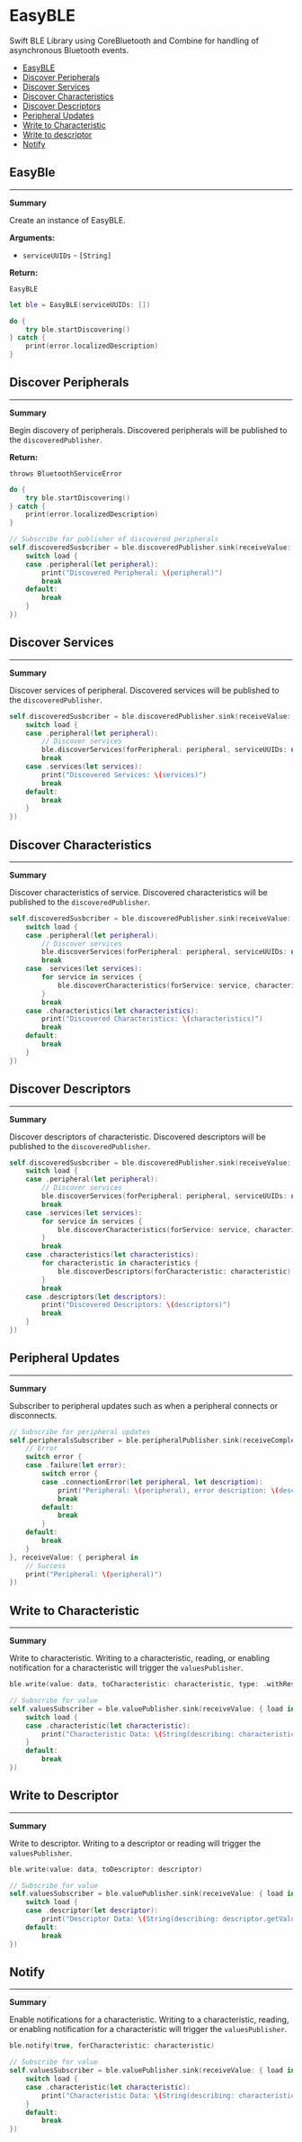 # EasyBLE

Swift BLE Library using CoreBluetooth and Combine for handling of asynchronous Bluetooth events.

- [EasyBLE](#easyble)
- [Discover Peripherals](#discover-peripherals)
- [Discover Services](#discover-services)
- [Discover Characteristics](#discover-characteristics)
- [Discover Descriptors](#discover-descriptors)
- [Peripheral Updates](#discover-descriptors)
- [Write to Characteristic](#write-to-characteristic)
- [Write to descriptor](#write-to-descriptor)
- [Notify](#notify)

## EasyBle

---

**Summary**

Create an instance of EasyBLE.

**Arguments:**

- `serviceUUIDs` - `[String]`

**Return:**

`EasyBLE`

```swift
let ble = EasyBLE(serviceUUIDs: [])

do {
    try ble.startDiscovering()
} catch {
    print(error.localizedDescription)
}
```

## Discover Peripherals

---

**Summary**

Begin discovery of peripherals. Discovered peripherals will be published to the `discoveredPublisher`.

**Return:**

`throws BluetoothServiceError`

```swift
do {
    try ble.startDiscovering()
} catch {
    print(error.localizedDescription)
}

// Subscribe for publisher of discovered peripherals
self.discoveredSusbcriber = ble.discoveredPublisher.sink(receiveValue: { load in
    switch load {
    case .peripheral(let peripheral):
        print("Discovered Peripheral: \(peripheral)")
        break
    default:
        break
    }
})
```

## Discover Services

---

**Summary**

Discover services of peripheral. Discovered services will be published to the `discoveredPublisher`.

```swift
self.discoveredSusbcriber = ble.discoveredPublisher.sink(receiveValue: { load in
    switch load {
    case .peripheral(let peripheral):
        // Discover services
        ble.discoverServices(forPeripheral: peripheral, serviceUUIDs: nil)
        break
    case .services(let services):
        print("Discovered Services: \(services)")
        break
    default:
        break
    }
})
```

## Discover Characteristics

---

**Summary**

Discover characteristics of service. Discovered characteristics will be published to the `discoveredPublisher`.

```swift
self.discoveredSusbcriber = ble.discoveredPublisher.sink(receiveValue: { load in
    switch load {
    case .peripheral(let peripheral):
        // Discover services
        ble.discoverServices(forPeripheral: peripheral, serviceUUIDs: nil)
        break
    case .services(let services):
        for service in services {
            ble.discoverCharacteristics(forService: service, characteristicUUIDs: nil)
        }
        break
    case .characteristics(let characteristics):
        print("Discovered Characteristics: \(characteristics)")
        break
    default:
        break
    }
})
```

## Discover Descriptors

---

**Summary**

Discover descriptors of characteristic. Discovered descriptors will be published to the `discoveredPublisher`.

```swift
self.discoveredSusbcriber = ble.discoveredPublisher.sink(receiveValue: { load in
    switch load {
    case .peripheral(let peripheral):
        // Discover services
        ble.discoverServices(forPeripheral: peripheral, serviceUUIDs: nil)
        break
    case .services(let services):
        for service in services {
            ble.discoverCharacteristics(forService: service, characteristicUUIDs: nil)
        }
        break
    case .characteristics(let characteristics):
        for characteristic in characteristics {
            ble.discoverDescriptors(forCharacteristic: characteristic)
        }
        break
    case .descriptors(let descriptors):
        print("Discovered Descriptors: \(descriptors)")
        break
    }
})
```

## Peripheral Updates

---

**Summary**

Subscriber to peripheral updates such as when a peripheral connects or disconnects.

```swift
// Subscribe for peripheral updates
self.peripheralsSubscriber = ble.peripheralPublisher.sink(receiveCompletion: { error in
    // Error
    switch error {
    case .failure(let error):
        switch error {
        case .connectionError(let peripheral, let description):
            print("Peripheral: \(peripheral), error description: \(description)")
            break
        default:
            break
        }
    default:
        break
    }
}, receiveValue: { peripheral in
    // Success
    print("Peripheral: \(peripheral)")
})
```

## Write to Characteristic

---

**Summary**

Write to characteristic. Writing to a characteristic, reading, or enabling notification for a characteristic will trigger the `valuesPublisher`.

```swift
ble.write(value: data, toCharacteristic: characteristic, type: .withResponse)

// Subscribe for value
self.valuesSubscriber = ble.valuePublisher.sink(receiveValue: { load in
    switch load {
    case .characteristic(let characteristic):
        print("Characteristic Data: \(String(describing: characteristic.value))")
    }
    default:
        break
})
```

## Write to Descriptor

---

**Summary**

Write to descriptor. Writing to a descriptor or reading will trigger the `valuesPublisher`.

```swift
ble.write(value: data, toDescriptor: descriptor)

// Subscribe for value
self.valuesSubscriber = ble.valuePublisher.sink(receiveValue: { load in
    switch load {
    case .descriptor(let descriptor):
        print("Descriptor Data: \(String(describing: descriptor.getValue()))")
    default:
        break
})
```

## Notify

---

**Summary**

Enable notifications for a characteristic. Writing to a characteristic, reading, or enabling notification for a characteristic will trigger the `valuesPublisher`.

```swift
ble.notify(true, forCharacteristic: characteristic)

// Subscribe for value
self.valuesSubscriber = ble.valuePublisher.sink(receiveValue: { load in
    switch load {
    case .characteristic(let characteristic):
        print("Characteristic Data: \(String(describing: characteristic.value))")
    }
    default:
        break
})
```
